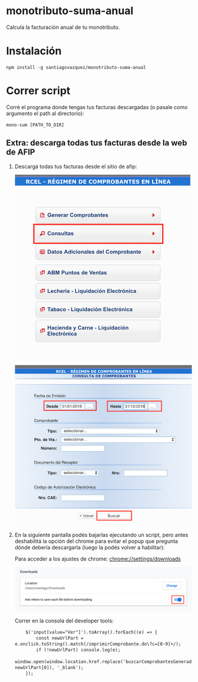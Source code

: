 # monotributo-suma-anual

Calcula la facturación anual de tu monotributo. 

# Instalación

````
npm install -g santiagovazquez/monotributo-suma-anual
````

# Correr script
Corré el programa donde tengas tus facturas descargadas (o pasale como argumento el path al directorio):
````
mono-sum [PATH_TO_DIR]
````

## Extra: descarga todas tus facturas desde la web de AFIP
1. Descargá todas tus facturas desde el sitio de afip:
       
    ![alt text](https://raw.githubusercontent.com/santiagovazquez/monotributo-suma-anual/master/images/afip_paso_1.png)

    ![alt text](https://raw.githubusercontent.com/santiagovazquez/monotributo-suma-anual/master/images/afip_paso_2.png)

2. En la siguiente pantalla podés bajarlas ejecutando un script, pero antes deshabilitá la opción del chrome para evitar el popup que pregunta dónde debería descargarla (luego la podés volver a habilitar): 
        
    Para acceder a los ajustes de chrome: [chrome://settings/downloads](chrome://settings/downloads)
    
    ![alt text](https://raw.githubusercontent.com/santiagovazquez/monotributo-suma-anual/master/images/chrome_settings.png)

    Correr en la consola del developer tools:
    ````
        $('input[value="Ver"]').toArray().forEach((e) => {
            const newUrlPart = e.onclick.toString().match(/imprimirComprobante.do\?c=[0-9]+/);
            if (!newUrlPart) console.log(e);
            window.open(window.location.href.replace('buscarComprobantesGenerados.do', newUrlPart[0]), '_blank');
        });
    ````


